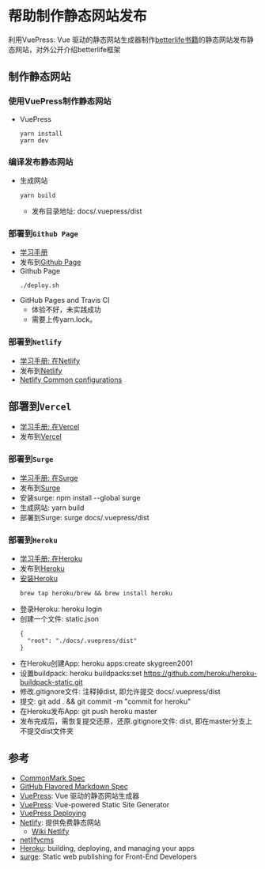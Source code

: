 # 帮助制作静态网站发布

利用VuePress: Vue 驱动的静态网站生成器制作[betterlife书籍](https://github.com/skygreen2001/betterlife.book)的静态网站发布静态网站，对外公开介绍betterlife框架

## 制作静态网站

### 使用VuePress制作静态网站
  - VuePress
    ```
    yarn install
    yarn dev
    ```
### 编译发布静态网站
  - 生成网站
    ```
    yarn build
    ```
    - 发布目录地址: docs/.vuepress/dist

### 部署到`Github Page`
  - [学习手册](https://skygreen2001.github.io)
  - 发布到[Github Page](https://vuepress.vuejs.org/guide/deploy.html#github-pages)
  - Github Page
    ```
    ./deploy.sh
    ```
  - GitHub Pages and Travis CI
    - 体验不好，未实践成功
    - 需要上传yarn.lock。

### 部署到`Netlify`
  - [学习手册: 在Netlify](https://skygreen2001.netlify.app)
  - 发布到[Netlify](https://vuepress.vuejs.org/guide/deploy.html#netlify)
  - [Netlify Common configurations](https://docs.netlify.com/configure-builds/common-configurations/#vuepress)

## 部署到`Vercel`
  - [学习手册: 在Vercel](https://skygreen2001.vercel.app/)
  - 发布到[Vercel](https://vuepress.vuejs.org/guide/deploy.html#heroku)

### 部署到`Surge`
  - [学习手册: 在Surge](https://skygreen2001.surge.sh/)
  - 发布到[Surge](https://vuepress.vuejs.org/guide/deploy.html#surge)
  - 安装surge: npm install --global surge
  - 生成网站: yarn build 
  - 部署到Surge: surge docs/.vuepress/dist

### 部署到`Heroku`
  - [学习手册: 在Heroku](https://skygreen2001.herokuapp.com)
  - 发布到[Heroku](https://vuepress.vuejs.org/guide/deploy.html#heroku)
  - [安装Heroku](https://devcenter.heroku.com/articles/heroku-cli#download-and-install)
    ```
    brew tap heroku/brew && brew install heroku
    ```
  - 登录Heroku: heroku login
  - 创建一个文件: static.json
    ```
    {
      "root": "./docs/.vuepress/dist"
    }
    ```
  - 在Heroku创建App: heroku apps:create skygreen2001
  - 设置buildpack: heroku buildpacks:set https://github.com/heroku/heroku-buildpack-static.git
  - 修改.gitignore文件: 注释掉dist, 即允许提交 docs/.vuepress/dist
  - 提交: git add . && git commit -m "commit for heroku"
  - 在Heroku发布App: git push heroku master
  - 发布完成后，需恢复提交还原，还原.gitignore文件: dist, 即在master分支上不提交dist文件夹

## 参考

  - [CommonMark Spec](https://spec.commonmark.org/)
  - [GitHub Flavored Markdown Spec](https://github.github.com/gfm/)
  - [VuePress](https://vuepress.vuejs.org/zh/): Vue 驱动的静态网站生成器
  - [VuePress](https://vuepress.vuejs.org): Vue-powered Static Site Generator
  - [VuePress Deploying](https://vuepress.vuejs.org/guide/deploy.html)
  - [Netlify](https://www.netlify.com): 提供免费静态网站
    - [Wiki Netlify](https://en.wikipedia.org/wiki/Netlify)
  - [netlifycms](https://www.netlifycms.org/)
  - [Heroku](https://devcenter.heroku.com/): building, deploying, and managing your apps
  - [surge](https://surge.sh): Static web publishing for Front-End Developers
